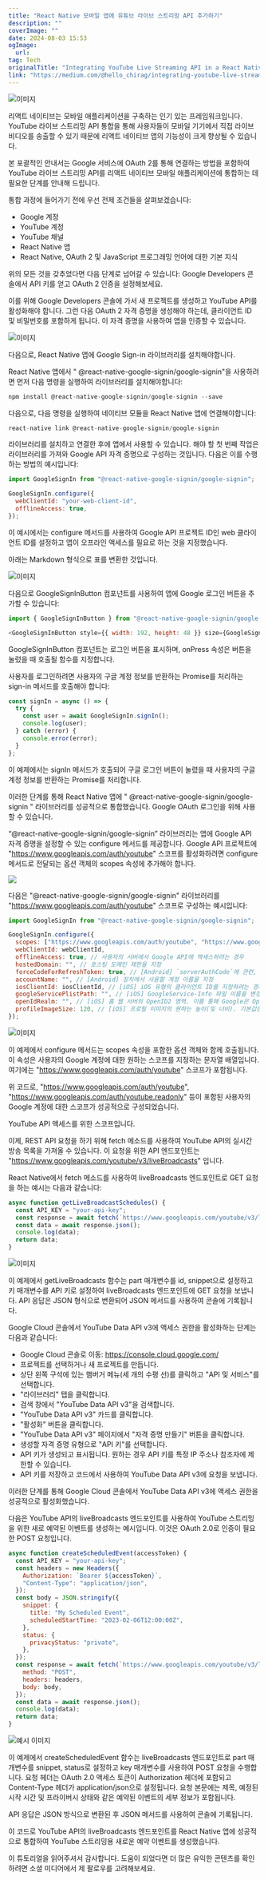 ```yaml
---
title: "React Native 모바일 앱에 유튜브 라이브 스트리밍 API 추가하기"
description: ""
coverImage: ""
date: 2024-08-03 15:53
ogImage: 
  url: 
tag: Tech
originalTitle: "Integrating YouTube Live Streaming API in a React Native Mobile App A Comprehensive Guide"
link: "https://medium.com/@hello_chirag/integrating-youtube-live-streaming-api-in-a-react-native-mobile-app-a-comprehensive-guide-99069cc8d3aa"
---
```




![이미지](https://miro.medium.com/v2/resize:fit:1400/1*IVBP1chVcIHKlcIj8dYndg.gif)

리액트 네이티브는 모바일 애플리케이션을 구축하는 인기 있는 프레임워크입니다. YouTube 라이브 스트리밍 API 통합을 통해 사용자들이 모바일 기기에서 직접 라이브 비디오를 송출할 수 있기 때문에 리액트 네이티브 앱의 기능성이 크게 향상될 수 있습니다.

본 포괄적인 안내서는 Google 서비스에 OAuth 2를 통해 연결하는 방법을 포함하여 YouTube 라이브 스트리밍 API를 리액트 네이티브 모바일 애플리케이션에 통합하는 데 필요한 단계를 안내해 드립니다.

통합 과정에 들어가기 전에 우선 전제 조건들을 살펴보겠습니다:

<div class="content-ad"></div>

- Google 계정
- YouTube 계정
- YouTube 채널
- React Native 앱
- React Native, OAuth 2 및 JavaScript 프로그래밍 언어에 대한 기본 지식

위의 모든 것을 갖추었다면 다음 단계로 넘어갈 수 있습니다: Google Developers 콘솔에서 API 키를 얻고 OAuth 2 인증을 설정해보세요.

이를 위해 Google Developers 콘솔에 가서 새 프로젝트를 생성하고 YouTube API를 활성화해야 합니다. 그런 다음 OAuth 2 자격 증명을 생성해야 하는데, 클라이언트 ID 및 비밀번호를 포함하게 됩니다. 이 자격 증명을 사용하여 앱을 인증할 수 있습니다.

![이미지](/assets/img/Integrating-YouTube-Live-Streaming-API-in-a-React-Native-Mobile-App:-A-Comprehensive-Guide_1.png)

<div class="content-ad"></div>

다음으로, React Native 앱에 Google Sign-in 라이브러리를 설치해야합니다.

React Native 앱에서 " @react-native-google-signin/google-signin"을 사용하려면 먼저 다음 명령을 실행하여 라이브러리를 설치해야합니다:

```js
npm install @react-native-google-signin/google-signin --save
```

다음으로, 다음 명령을 실행하여 네이티브 모듈을 React Native 앱에 연결해야합니다:

<div class="content-ad"></div>

```js
react-native link @react-native-google-signin/google-signin
```

라이브러리를 설치하고 연결한 후에 앱에서 사용할 수 있습니다. 해야 할 첫 번째 작업은 라이브러리를 가져와 Google API 자격 증명으로 구성하는 것입니다. 다음은 이를 수행하는 방법의 예시입니다:

```js
import GoogleSignIn from "@react-native-google-signin/google-signin";

GoogleSignIn.configure({
  webClientId: "your-web-client-id",
  offlineAccess: true,
});
```

이 예시에서는 configure 메서드를 사용하여 Google API 프로젝트 ID인 web 클라이언트 ID를 설정하고 앱이 오프라인 액세스를 필요로 하는 것을 지정했습니다.

<div class="content-ad"></div>

아래는 Markdown 형식으로 표를 변환한 것입니다.

![이미지](/assets/img/Integrating-YouTube-Live-Streaming-API-in-a-React-Native-Mobile-App:-A-Comprehensive-Guide_2.png)

다음으로 GoogleSignInButton 컴포넌트를 사용하여 앱에 Google 로그인 버튼을 추가할 수 있습니다:

```js
import { GoogleSignInButton } from "@react-native-google-signin/google-signin";

<GoogleSignInButton style={{ width: 192, height: 48 }} size={GoogleSignInButton.Size.Wide} color={GoogleSignInButton.Color.Dark} onPress={this.signIn} />;
```

GoogleSignInButton 컴포넌트는 로그인 버튼을 표시하며, onPress 속성은 버튼을 눌렀을 때 호출될 함수를 지정합니다.

<div class="content-ad"></div>

사용자를 로그인하려면 사용자의 구글 계정 정보를 반환하는 Promise를 처리하는 sign-in 메서드를 호출해야 합니다:

```js
const signIn = async () => {
  try {
    const user = await GoogleSignIn.signIn();
    console.log(user);
  } catch (error) {
    console.error(error);
  }
};
```

이 예제에서는 signIn 메서드가 호출되어 구글 로그인 버튼이 눌렸을 때 사용자의 구글 계정 정보를 반환하는 Promise를 처리합니다.

이러한 단계를 통해 React Native 앱에 " @react-native-google-signin/google-signin " 라이브러리를 성공적으로 통합했습니다. Google OAuth 로그인을 위해 사용할 수 있습니다.

<div class="content-ad"></div>

“@react-native-google-signin/google-signin” 라이브러리는 앱에 Google API 자격 증명을 설정할 수 있는 configure 메서드를 제공합니다. Google API 프로젝트에 "https://www.googleapis.com/auth/youtube" 스코프를 활성화하려면 configure 메서드로 전달되는 옵션 객체의 scopes 속성에 추가해야 합니다.

<img src="/assets/img/Integrating-YouTube-Live-Streaming-API-in-a-React-Native-Mobile-App:-A-Comprehensive-Guide_3.png" />

다음은 "@react-native-google-signin/google-signin" 라이브러리를 "https://www.googleapis.com/auth/youtube" 스코프로 구성하는 예시입니다:

```js
import GoogleSignIn from "@react-native-google-signin/google-signin";

GoogleSignIn.configure({
  scopes: ["https://www.googleapis.com/auth/youtube", "https://www.googleapis.com/auth/youtube.readonly"], // 사용자를 대신하여 액세스하려는 API, 기본값은 이메일 및 프로필
  webClientId: webClientId,
  offlineAccess: true, // 사용자의 서버에서 Google API에 액세스하려는 경우
  hostedDomain: "", // 호스팅 도메인 제한을 지정
  forceCodeForRefreshToken: true, // [Android] `serverAuthCode`에 관련, 아래 링크의 문서 참조 *
  accountName: "", // [Android] 장치에서 사용할 계정 이름을 지정
  iosClientId: iosClientId, // [iOS] iOS 유형의 클라이언트 ID를 지정하려는 경우 (그렇지 않은 경우 GoogleService-Info.plist에서 가져옴)
  googleServicePlistPath: "", // [iOS] GoogleService-Info 파일 이름을 변경한 경우 여기에 새 이름 입력, 예: GoogleService-Info-Staging
  openIdRealm: "", // [iOS] 홈 웹 서버의 OpenID2 영역. 이를 통해 Google은 OpenID 식별자를 OpenID Connect ID 토큰에 포함할 수 있습니다.
  profileImageSize: 120, // [iOS] 프로필 이미지의 원하는 높이(및 너비). 기본값은 120px입니다.
});
```

<div class="content-ad"></div>

![이미지](/assets/img/Integrating-YouTube-Live-Streaming-API-in-a-React-Native-Mobile-App:-A-Comprehensive-Guide_4.png)

이 예제에서 configure 메서드는 scopes 속성을 포함한 옵션 객체와 함께 호출됩니다. 이 속성은 사용자의 Google 계정에 대한 원하는 스코프를 지정하는 문자열 배열입니다. 여기에는 "https://www.googleapis.com/auth/youtube" 스코프가 포함됩니다.

위 코드로, "https://www.googleapis.com/auth/youtube", "https://www.googleapis.com/auth/youtube.readonly" 등이 포함된 사용자의 Google 계정에 대한 스코프가 성공적으로 구성되었습니다.

<div class="content-ad"></div>

YouTube API 액세스를 위한 스코프입니다.

이제, REST API 요청을 하기 위해 fetch 메소드를 사용하여 YouTube API의 실시간 방송 목록을 가져올 수 있습니다. 이 요청을 위한 API 엔드포인트는 "https://www.googleapis.com/youtube/v3/liveBroadcasts" 입니다.

React Native에서 fetch 메소드를 사용하여 liveBroadcasts 엔드포인트로 GET 요청을 하는 예시는 다음과 같습니다:

```js
async function getLiveBroadcastSchedules() {
  const API_KEY = "your-api-key";
  const response = await fetch(`https://www.googleapis.com/youtube/v3/liveBroadcasts?part=id,snippet&key=${API_KEY}`);
  const data = await response.json();
  console.log(data);
  return data;
}
```

<div class="content-ad"></div>

![이미지](/assets/img/Integrating-YouTube-Live-Streaming-API-in-a-React-Native-Mobile-App:-A-Comprehensive-Guide_5.png)

이 예제에서 getLiveBroadcasts 함수는 part 매개변수를 id, snippet으로 설정하고 키 매개변수를 API 키로 설정하여 liveBroadcasts 엔드포인트에 GET 요청을 보냅니다. API 응답은 JSON 형식으로 변환되어 JSON 메서드를 사용하여 콘솔에 기록됩니다.

Google Cloud 콘솔에서 YouTube Data API v3에 액세스 권한을 활성화하는 단계는 다음과 같습니다:

- Google Cloud 콘솔로 이동: https://console.cloud.google.com/
- 프로젝트를 선택하거나 새 프로젝트를 만듭니다.
- 상단 왼쪽 구석에 있는 햄버거 메뉴(세 개의 수평 선)를 클릭하고 "API 및 서비스"를 선택합니다.
- "라이브러리" 탭을 클릭합니다.
- 검색 창에서 "YouTube Data API v3"을 검색합니다.
- "YouTube Data API v3" 카드를 클릭합니다.
- "활성화" 버튼을 클릭합니다.
- "YouTube Data API v3" 페이지에서 "자격 증명 만들기" 버튼을 클릭합니다.
- 생성할 자격 증명 유형으로 "API 키"를 선택합니다.
- API 키가 생성되고 표시됩니다. 원하는 경우 API 키를 특정 IP 주소나 참조자에 제한할 수 있습니다.
- API 키를 저장하고 코드에서 사용하여 YouTube Data API v3에 요청을 보냅니다.

<div class="content-ad"></div>

이러한 단계를 통해 Google Cloud 콘솔에서 YouTube Data API v3에 액세스 권한을 성공적으로 활성화했습니다.

다음은 YouTube API의 liveBroadcasts 엔드포인트를 사용하여 YouTube 스트리밍을 위한 새로 예약된 이벤트를 생성하는 예시입니다. 이것은 OAuth 2.0로 인증이 필요한 POST 요청입니다.

```js
async function createScheduledEvent(accessToken) {
  const API_KEY = "your-api-key";
  const headers = new Headers({
    Authorization: `Bearer ${accessToken}`,
    "Content-Type": "application/json",
  });
  const body = JSON.stringify({
    snippet: {
      title: "My Scheduled Event",
      scheduledStartTime: "2023-02-06T12:00:00Z",
    },
    status: {
      privacyStatus: "private",
    },
  });
  const response = await fetch(`https://www.googleapis.com/youtube/v3/liveBroadcasts?part=snippet,status&key=${API_KEY}`, {
    method: "POST",
    headers: headers,
    body: body,
  });
  const data = await response.json();
  console.log(data);
  return data;
}
```

![예시 이미지](https://miro.medium.com/v2/resize:fit:1200/1*0cSJRaQi_E3a59XvrsiLKA.gif)

<div class="content-ad"></div>

이 예제에서 createScheduledEvent 함수는 liveBroadcasts 엔드포인트로 part 매개변수를 snippet, status로 설정하고 key 매개변수를 사용하여 POST 요청을 수행합니다. 요청 헤더는 OAuth 2.0 액세스 토큰이 Authorization 헤더에 포함되고 Content-Type 헤더가 application/json으로 설정됩니다. 요청 본문에는 제목, 예정된 시작 시간 및 프라이버시 상태와 같은 예약된 이벤트의 세부 정보가 포함됩니다.

API 응답은 JSON 방식으로 변환된 후 JSON 메서드를 사용하여 콘솔에 기록됩니다.

이 코드로 YouTube API의 liveBroadcasts 엔드포인트를 React Native 앱에 성공적으로 통합하여 YouTube 스트리밍용 새로운 예약 이벤트를 생성했습니다.

이 튜토리얼을 읽어주셔서 감사합니다. 도움이 되었다면 더 많은 유익한 콘텐츠를 확인하려면 소셜 미디어에서 제 팔로우를 고려해보세요.

